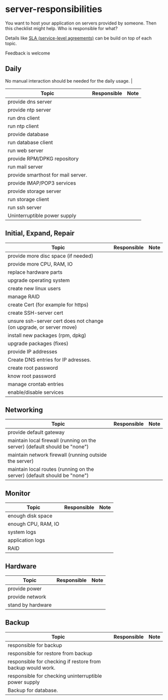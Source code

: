 # server-responsibilities

You want to host your application on servers provided by someone. Then this checklist might help. Who is responsible for what?

Details like [SLA (service-level agreements)](https://en.wikipedia.org/wiki/Service-level_agreement) can be build on top of each topic.

Feedback is welcome

## Daily
No manual interaction should be needed for the daily usage. |

| Topic | Responsible | Note |
|-------|-------------|------|
| provide dns server | |
| provide ntp server | |
| run dns client | |
| run ntp client | |
| provide database | |
| run database client | |
| run web server | |
| provide RPM/DPKG repository | |
| run mail server | |
| provide smarthost for mail server. | |
| provide IMAP/POP3 services | |
| provide storage server | |
| run storage client | |
| run ssh server | |
| Uninterruptible power supply | |


## Initial, Expand, Repair
| Topic | Responsible | Note |
|-------|-------------|------|
| provide more disc space (if needed) | |
| provide more CPU, RAM, IO | |
| replace hardware parts | |
| upgrade operating system | |
| create new linux users | |
| manage RAID | |
| create Cert (for example for https) | |
| create SSH-server cert | |
| unsure ssh-server cert does not change (on upgrade, or server move) | |
| install new packages (rpm, dpkg) | |
| upgrade packages (fixes) | |
| provide IP addresses | |
| Create DNS entries for IP adresses. | |
| create root password | |
| know root password | |
| manage crontab entries | |
| enable/disable services | |


## Networking
| Topic | Responsible | Note |
|-------|-------------|------|
| provide default gateway | |
| maintain local firewall (running on the server) (default should be "none") | |
| maintain network firewall (running outside the server) | |
| maintain local routes (running on the server) (default should be "none") | |


## Monitor
| Topic | Responsible | Note |
|-------|-------------|------|
| enough disk space | |
| enough CPU, RAM, IO | |
| system logs | |
| application logs | |
| RAID | |


## Hardware
| Topic | Responsible | Note |
|-------|-------------|------|
| provide power | |
| provide network | |
| stand by hardware | |

## Backup
| Topic | Responsible | Note |
|-------|-------------|------|
| responsible for backup | |
| responsible for restore from backup | |
| responsible for checking if restore from backup would work. | |
| responsible for checking uninterruptible power supply | |
| Backup for database. | |
